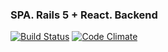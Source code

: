 ### SPA. Rails 5 + React. Backend
[![Build Status](https://travis-ci.org/xvonabur/spa_backend.svg?branch=master)](https://travis-ci.org/xvonabur/master)
[![Code Climate](https://codeclimate.com/github/xvonabur/spa_backend/badges/gpa.svg)](https://codeclimate.com/github/xvonabur/task15)